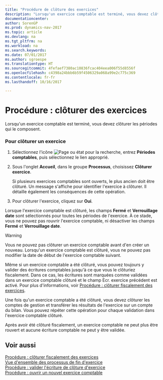 ```yaml
---
title: "Procédure de clôture des exercices"
description: "Lorsqu'un exercice comptable est terminé, vous devez clôturer les périodes qui le composent."
documentationcenter: 
author: SorenGP
ms.prod: dynamics-nav-2017
ms.topic: article
ms.devlang: na
ms.tgt_pltfrm: na
ms.workload: na
ms.search.keywords: 
ms.date: 07/01/2017
ms.author: sgroespe
ms.translationtype: HT
ms.sourcegitcommit: 4fefaef7380ac10836fcac404eea006f55d8556f
ms.openlocfilehash: c4398a24bbb6b59f4506329a068a99e2c775c369
ms.contentlocale: fr-fr
ms.lasthandoff: 10/16/2017

---
```

# <a name="how-to-close-years"></a>Procédure : clôturer des exercices
Lorsqu'un exercice comptable est terminé, vous devez clôturer les périodes qui le composent.  
  
### <a name="to-close-a-year"></a>Pour clôturer un exercice  
  
1.  Sélectionnez l'icône ![Page ou état pour la recherche](media/ui-search/search_small.png "Page ou état pour la recherche"), entrez **Périodes comptables**, puis sélectionnez le lien approprié.  
  
2.  Sous l'onglet **Accueil**, dans le groupe **Processus**, choisissez **Clôturer exercice**.  
  
     Si plusieurs exercices comptables sont ouverts, le plus ancien doit être clôturé. Un message s'affiche pour identifier l'exercice à clôturer. Il détaille également les conséquences de cette opération.  
  
3.  Pour clôturer l'exercice, cliquez sur **Oui**.  
  
 Lorsque l'exercice comptable est clôturé, les champs **Fermé** et **Verrouillage date** sont sélectionnés pour toutes les périodes de l'exercice. À ce stade, vous ne pouvez pas rouvrir l'exercice comptable, ni désactiver les champs **Fermé** et **Verrouillage date**.  
  
> [!WARNING]  
>  Vous ne pouvez pas clôturer un exercice comptable avant d'en créer un nouveau. Lorsqu'un exercice comptable est clôturé, vous ne pouvez pas modifier la date de début de l'exercice comptable suivant.  
  
 Même si un exercice comptable a été clôturé, vous pouvez toujours y valider des écritures comptables jusqu'à ce que vous le clôturiez fiscalement. Dans ce cas, les écritures sont marquées comme validées dans un exercice comptable clôturé et le champ Ecr. exercice précédent est activé. Pour plus d'informations, voir [Procédure : clôturer fiscalement des exercices](how-to-fiscally-close-years.md).  
  
 Une fois qu'un exercice comptable a été clôturé, vous devez clôturer les comptes de gestion et transférer les résultats de l'exercice sur un compte du bilan. Vous pouvez répéter cette opération pour chaque validation dans l'exercice comptable clôturé.  
  
 Après avoir été clôturé fiscalement, un exercice comptable ne peut plus être rouvert et aucune écriture comptable ne peut y être validée.  
  
## <a name="see-also"></a>Voir aussi  
 [Procédure : clôturer fiscalement des exercices](how-to-fiscally-close-years.md)   
 [Vue d'ensemble des processus de fin d'exercice](year-end-processes-overview.md)   
 [Procédure : valider l'écriture de clôture d'exercice](how-to-post-the-year-end-closing-entry.md)   
 [Procédure : ouvrir un nouvel exercice comptable](how-to-open-a-new-fiscal-year.md)
